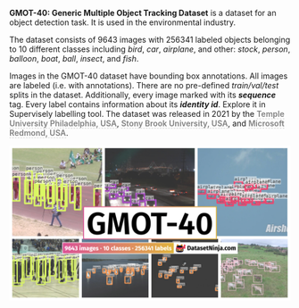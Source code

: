 **GMOT-40: Generic Multiple Object Tracking Dataset** is a dataset for an object detection task. It is used in the environmental industry. 

The dataset consists of 9643 images with 256341 labeled objects belonging to 10 different classes including *bird*, *car*, *airplane*, and other: *stock*, *person*, *balloon*, *boat*, *ball*, *insect*, and *fish*.

Images in the GMOT-40 dataset have bounding box annotations. All images are labeled (i.e. with annotations). There are no pre-defined <i>train/val/test</i> splits in the dataset. Additionally, every image marked with its ***sequence*** tag. Every label contains information about its ***identity id***. Explore it in Supervisely labelling tool. The dataset was released in 2021 by the <span style="font-weight: 600; color: grey; border-bottom: 1px dashed #d3d3d3;">Temple University Philadelphia, USA</span>, <span style="font-weight: 600; color: grey; border-bottom: 1px dashed #d3d3d3;">Stony Brook University, USA</span>, and <span style="font-weight: 600; color: grey; border-bottom: 1px dashed #d3d3d3;">Microsoft Redmond, USA</span>.

<img src="https://github.com/dataset-ninja/gmot-40/raw/main/visualizations/poster.png">
